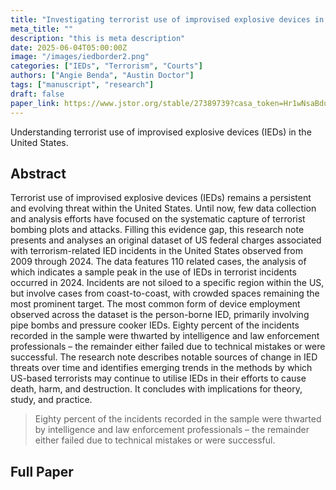 ```yaml
---
title: "Investigating terrorist use of improvised explosive devices in the United States: Evidence from US federal court cases, 2009–2024"
meta_title: ""
description: "this is meta description"
date: 2025-06-04T05:00:00Z
image: "/images/iedborder2.png"
categories: ["IEDs", "Terrorism", "Courts"]
authors: ["Angie Benda", "Austin Doctor"]
tags: ["manuscript", "research"]
draft: false
paper_link: https://www.jstor.org/stable/27389739?casa_token=Hr1wNsaBduoAAAAA%3A8BzdriOj7mcvK0wLWS0qcLb4JDmn91Lg6LmVMREc36fIdsrYOYxBVKDNFk1fe1abz54p8zyI3LH4PyRFMtywvVegIxSS8pTkCFHSKZz9qAv8ndJzuD4&seq=1
---
```


Understanding terrorist use of improvised explosive devices (IEDs) in the United States.

<!--more-->

## Abstract

Terrorist use of improvised explosive devices (IEDs) remains a persistent and evolving threat within the United States. Until now, few data collection and analysis efforts have focused on the systematic capture of terrorist bombing plots and attacks. Filling this evidence gap, this research note presents and analyses an original dataset of US federal charges associated with terrorism-related IED incidents in the United States observed from 2009 through 2024. The data features 110 related cases, the analysis of which indicates a sample peak in the use of IEDs in terrorist incidents occurred in 2024. Incidents are not siloed to a specific region within the US, but involve cases from coast-to-coast, with crowded spaces remaining the most prominent target. The most common form of device employment observed across the dataset is the person-borne IED, primarily involving pipe bombs and pressure cooker IEDs. Eighty percent of the incidents recorded in the sample were thwarted by intelligence and law enforcement professionals – the remainder either failed due to technical mistakes or were successful. The research note describes notable sources of change in IED threats over time and identifies emerging trends in the methods by which US-based terrorists may continue to utilise IEDs in their efforts to cause death, harm, and destruction. It concludes with implications for theory, study, and practice.

> Eighty percent of the incidents recorded in the sample were thwarted by intelligence and law enforcement professionals – the remainder either failed due to technical mistakes or were successful.

## Full Paper